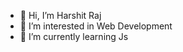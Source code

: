 - 👋 Hi, I’m Harshit Raj
- 👀 I’m interested in Web Development
- 🌱 I’m currently learning Js

<!---
RajHarshit/RajHarshit is a ✨ special ✨ repository because its `README.md` (this file) appears on your GitHub profile.
You can click the Preview link to take a look at your changes.
--->
